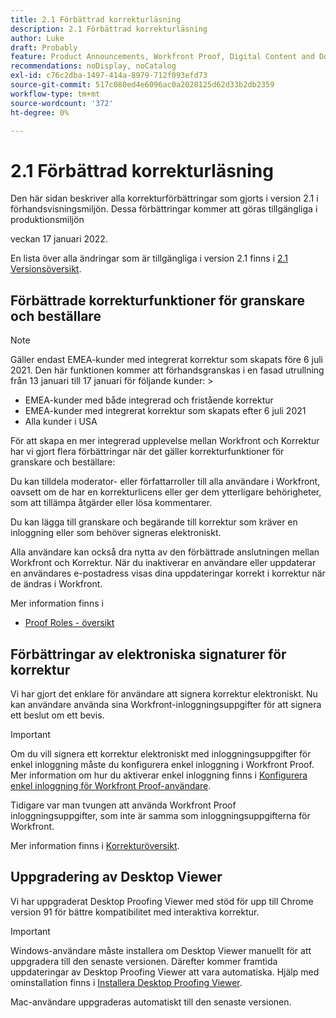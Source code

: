 ```yaml
---
title: 2.1 Förbättrad korrekturläsning
description: 2.1 Förbättrad korrekturläsning
author: Luke
draft: Probably
feature: Product Announcements, Workfront Proof, Digital Content and Documents
recommendations: noDisplay, noCatalog
exl-id: c76c2dba-1497-414a-8979-712f093efd73
source-git-commit: 517c080ed4e6096ac0a2028125d62d33b2db2359
workflow-type: tm+mt
source-wordcount: '372'
ht-degree: 0%

---
```


# 2.1 Förbättrad korrekturläsning

Den här sidan beskriver alla korrekturförbättringar som gjorts i version 2.1 i förhandsvisningsmiljön. Dessa förbättringar kommer att göras tillgängliga i produktionsmiljön

<!--
<MadCap:conditionalText data-mc-conditions="QuicksilverOrClassic.Draft mode">
in January 2022
</MadCap:conditionalText>
-->

veckan 17 januari 2022.

En lista över alla ändringar som är tillgängliga i version 2.1 finns i [2.1 Versionsöversikt](../../../product-announcements/product-releases/22.1-release-activity/22-1-release-overview.md).

## Förbättrade korrekturfunktioner för granskare och beställare

>[!NOTE]
>
>Gäller endast EMEA-kunder med integrerat korrektur som skapats före 6 juli 2021. Den här funktionen kommer att förhandsgranskas i en fasad utrullning från 13 januari till 17 januari för följande kunder: >
>* EMEA-kunder med både integrerad och fristående korrektur
>* EMEA-kunder med integrerat korrektur som skapats efter 6 juli 2021
>* Alla kunder i USA
>

För att skapa en mer integrerad upplevelse mellan Workfront och Korrektur har vi gjort flera förbättringar när det gäller korrekturfunktioner för granskare och beställare:

Du kan tilldela moderator- eller författarroller till alla användare i Workfront, oavsett om de har en korrekturlicens eller ger dem ytterligare behörigheter, som att tillämpa åtgärder eller lösa kommentarer.

Du kan lägga till granskare och begärande till korrektur som kräver en inloggning eller som behöver signeras elektroniskt.

Alla användare kan också dra nytta av den förbättrade anslutningen mellan Workfront och Korrektur. När du inaktiverar en användare eller uppdaterar en användares e-postadress visas dina uppdateringar korrekt i korrektur när de ändras i Workfront.

Mer information finns i

* [Proof Roles - översikt](../../../review-and-approve-work/proofing/proofing-overview/proof-roles.md)

## Förbättringar av elektroniska signaturer för korrektur

Vi har gjort det enklare för användare att signera korrektur elektroniskt. Nu kan användare använda sina Workfront-inloggningsuppgifter för att signera ett beslut om ett bevis.

>[!IMPORTANT]
>
>Om du vill signera ett korrektur elektroniskt med inloggningsuppgifter för enkel inloggning måste du konfigurera enkel inloggning i Workfront Proof. Mer information om hur du aktiverar enkel inloggning finns i [Konfigurera enkel inloggning för Workfront Proof-användare](../../../workfront-proof/wp-acct-admin/account-settings/configure-sso-for-wp-users.md).

Tidigare var man tvungen att använda Workfront Proof inloggningsuppgifter, som inte är samma som inloggningsuppgifterna för Workfront.

Mer information finns i [Korrekturöversikt](../../../review-and-approve-work/proofing/proofing-overview/proof-security-overview.md).

## Uppgradering av Desktop Viewer

Vi har uppgraderat Desktop Proofing Viewer med stöd för upp till Chrome version 91 för bättre kompatibilitet med interaktiva korrektur.

>[!IMPORTANT]
>
>Windows-användare måste installera om Desktop Viewer manuellt för att uppgradera till den senaste versionen. Därefter kommer framtida uppdateringar av Desktop Proofing Viewer att vara automatiska. Hjälp med ominstallation finns i [Installera Desktop Proofing Viewer](../../../review-and-approve-work/proofing/use-the-desktop-proofing-viewer/installing-desktop-proofing-viewer.md).

Mac-användare uppgraderas automatiskt till den senaste versionen.
